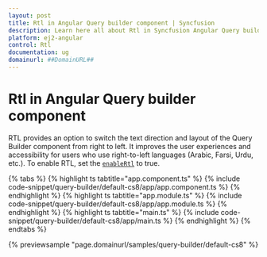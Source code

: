 ```yaml
---
layout: post
title: Rtl in Angular Query builder component | Syncfusion
description: Learn here all about Rtl in Syncfusion Angular Query builder component of Syncfusion Essential JS 2 and more.
platform: ej2-angular
control: Rtl 
documentation: ug
domainurl: ##DomainURL##
---
```


# Rtl in Angular Query builder component

RTL provides an option to switch the text direction and layout of the Query Builder component from right to left. It improves the user experiences and accessibility for users who use right-to-left languages (Arabic, Farsi, Urdu, etc.). To enable RTL, set the [`enableRtl`](https://ej2.syncfusion.com/vue/documentation/right-to-left/) to true.

{% tabs %}
{% highlight ts tabtitle="app.component.ts" %}
{% include code-snippet/query-builder/default-cs8/app/app.component.ts %}
{% endhighlight %}
{% highlight ts tabtitle="app.module.ts" %}
{% include code-snippet/query-builder/default-cs8/app/app.module.ts %}
{% endhighlight %}
{% highlight ts tabtitle="main.ts" %}
{% include code-snippet/query-builder/default-cs8/app/main.ts %}
{% endhighlight %}
{% endtabs %}
  
{% previewsample "page.domainurl/samples/query-builder/default-cs8" %}

